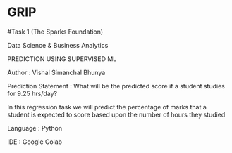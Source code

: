 # GRIP
#Task 1 (The Sparks Foundation)

Data Science & Business Analytics

PREDICTION USING SUPERVISED ML

Author : Vishal Simanchal Bhunya

Prediction Statement : What will be the predicted score if a student studies for 9.25 hrs/day?

In this regression task we will predict the percentage of marks that a student is expected to score based upon the number of hours they studied

Language : Python

IDE : Google Colab
